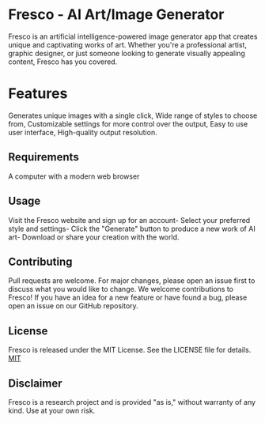 # Fresco - AI Art/Image Generator

Fresco is an artificial intelligence-powered image generator app that creates unique and captivating works of art. Whether you're a professional artist, graphic designer, or just someone looking to generate visually appealing content, Fresco has you covered.

# Features
Generates unique images with a single click, 
Wide range of styles to choose from, 
Customizable settings for more control over the output, 
Easy to use user interface, High-quality output resolution.

## Requirements
A computer with a modern web browser

## Usage
Visit the Fresco website and sign up for an account-
Select your preferred style and settings-
Click the "Generate" button to produce a new work of AI art-
Download or share your creation with the world.

## Contributing
Pull requests are welcome. For major changes, please open an issue first
to discuss what you would like to change.
We welcome contributions to Fresco! If you have an idea for a new feature or have found a bug, please open an issue on our GitHub repository.

## License
Fresco is released under the MIT License. See the LICENSE file for details.
[MIT](https://choosealicense.com/licenses/mit/)

## Disclaimer
Fresco is a research project and is provided "as is," without warranty of any kind. Use at your own risk.
